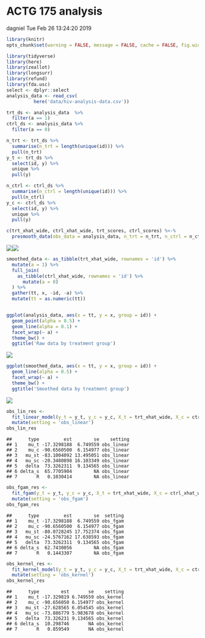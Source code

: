 ACTG 175 analysis
================
dagniel
Tue Feb 26 13:24:20 2019

``` r
library(knitr)
opts_chunk$set(warning = FALSE, message = FALSE, cache = FALSE, fig.width = 7, fig.height = 7)
```

``` r
library(tidyverse)
library(here)
library(zeallot)
library(longsurr)
library(refund)
library(fda.usc)
select <- dplyr::select
analysis_data <- read_csv(
          here('data/hiv-analysis-data.csv'))

trt_ds <- analysis_data  %>%
  filter(a == 1)
ctrl_ds <- analysis_data %>%
  filter(a == 0)

n_trt <- trt_ds %>%
  summarise(n_trt = length(unique(id))) %>%
  pull(n_trt)
y_t <- trt_ds %>%
  select(id, y) %>%
  unique %>%
  pull(y)

n_ctrl <- ctrl_ds %>%
  summarise(n_ctrl = length(unique(id))) %>%
  pull(n_ctrl)
y_c <- ctrl_ds %>%
  select(id, y) %>%
  unique %>%
  pull(y)

c(trt_xhat_wide, ctrl_xhat_wide, trt_scores, ctrl_scores) %<-%
  presmooth_data(obs_data = analysis_data, n_trt = n_trt, n_ctrl = n_ctrl)
```

![](04_hiv-analysis_files/figure-markdown_github/unnamed-chunk-2-1.png)![](04_hiv-analysis_files/figure-markdown_github/unnamed-chunk-2-2.png)

``` r
smoothed_data <- as_tibble(trt_xhat_wide, rownames = 'id') %>%
  mutate(a = 1) %>%
  full_join(
    as_tibble(ctrl_xhat_wide, rownames = 'id') %>%
      mutate(a = 0)
  ) %>%
  gather(tt, x, -id, -a) %>%
  mutate(tt = as.numeric(tt))


ggplot(analysis_data, aes(x = tt, y = x, group = id)) +
  geom_point(alpha = 0.5) +
  geom_line(alpha = 0.1) +
  facet_wrap(~ a) +
  theme_bw() +
  ggtitle('Raw data by treatment group')
```

![](04_hiv-analysis_files/figure-markdown_github/unnamed-chunk-2-3.png)

``` r
ggplot(smoothed_data, aes(x = tt, y = x, group = id)) +
  geom_line(alpha = 0.5) +
  facet_wrap(~ a) +
  theme_bw() +
  ggtitle('Smoothed data by treatment group')
```

![](04_hiv-analysis_files/figure-markdown_github/unnamed-chunk-2-4.png)

``` r
obs_lin_res <-
  fit_linear_model(y_t = y_t, y_c = y_c, X_t = trt_xhat_wide, X_c = ctrl_xhat_wide) %>%
  mutate(setting = 'obs_linear')
obs_lin_res
```

    ##      type         est        se    setting
    ## 1    mu_t -17.3298188  6.749559 obs_linear
    ## 2    mu_c -90.6560500  6.154977 obs_linear
    ## 3   mu_st -83.1004092 13.495051 obs_linear
    ## 4   mu_sc -20.3480898 16.103349 obs_linear
    ## 5   delta  73.3262311  9.134565 obs_linear
    ## 6 delta_s  65.7705904        NA obs_linear
    ## 7       R   0.1030414        NA obs_linear

``` r
obs_fgam_res <-
  fit_fgam(y_t = y_t, y_c = y_c, X_t = trt_xhat_wide, X_c = ctrl_xhat_wide) %>%
  mutate(setting = 'obs_fgam')
obs_fgam_res
```

    ##      type         est        se  setting
    ## 1    mu_t -17.3298188  6.749559 obs_fgam
    ## 2    mu_c -90.6560500  6.154977 obs_fgam
    ## 3   mu_st -80.0728245 17.752374 obs_fgam
    ## 4   mu_sc -24.5767162 17.638593 obs_fgam
    ## 5   delta  73.3262311  9.134565 obs_fgam
    ## 6 delta_s  62.7430056        NA obs_fgam
    ## 7       R   0.1443307        NA obs_fgam

``` r
obs_kernel_res <-
  fit_kernel_model(y_t = y_t, y_c = y_c, X_t = trt_xhat_wide, X_c = ctrl_xhat_wide) %>%
  mutate(setting = 'obs_kernel')
obs_kernel_res
```

    ##      type        est       se    setting
    ## 1    mu_t -17.329819 6.749559 obs_kernel
    ## 2    mu_c -90.656050 6.154977 obs_kernel
    ## 3   mu_st -27.628565 6.054545 obs_kernel
    ## 4   mu_sc -73.886779 5.983678 obs_kernel
    ## 5   delta  73.326231 9.134565 obs_kernel
    ## 6 delta_s  10.298746       NA obs_kernel
    ## 7       R   0.859549       NA obs_kernel
